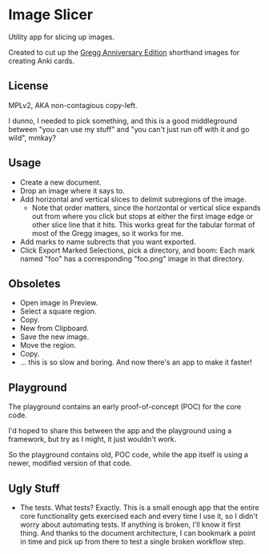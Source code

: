 # Image Slicer
Utility app for slicing up images.

Created to cut up the
[Gregg Anniversary Edition](http://gregg.angelfishy.net/analphbt.shtml)
shorthand images for creating Anki cards.


## License
MPLv2, AKA non-contagious copy-left.

I dunno, I needed to pick something, and this is a good middleground
between "you can use my stuff" and "you can't just run off with it and go
wild", mmkay?


## Usage
- Create a new document.
- Drop an image where it says to.
- Add horizontal and vertical slices to delimit subregions of the image.
    - Note that order matters, since the horizontal or vertical slice expands
      out from where you click but stops at either the first image edge
      or other slice line that it hits. This works great for the tabular
      format of most of the Gregg images, so it works for me.
- Add marks to name subrects that you want exported.
- Click Export Marked Selections, pick a directory, and boom:
  Each mark named "foo" has a corresponding "foo.png" image in that directory.


## Obsoletes
- Open image in Preview.
- Select a square region.
- Copy.
- New from Clipboard.
- Save the new image.
- Move the region.
- Copy.
- … this is so slow and boring. And now there's an app to make it faster!


## Playground
The playground contains an early proof-of-concept (POC) for the core code.

I'd hoped to share this between the app and the playground using a framework,
but try as I might, it just wouldn't work.

So the playground contains old, POC code, while the app itself is using
a newer, modified version of that code.


## Ugly Stuff
- The tests. What tests? Exactly. This is a small enough app that the entire
  core functionality gets exercised each and every time I use it, so I didn't
  worry about automating tests. If anything is broken, I'll know it first
  thing. And thanks to the document architecture, I can bookmark a point in
  time and pick up from there to test a single broken workflow step.
